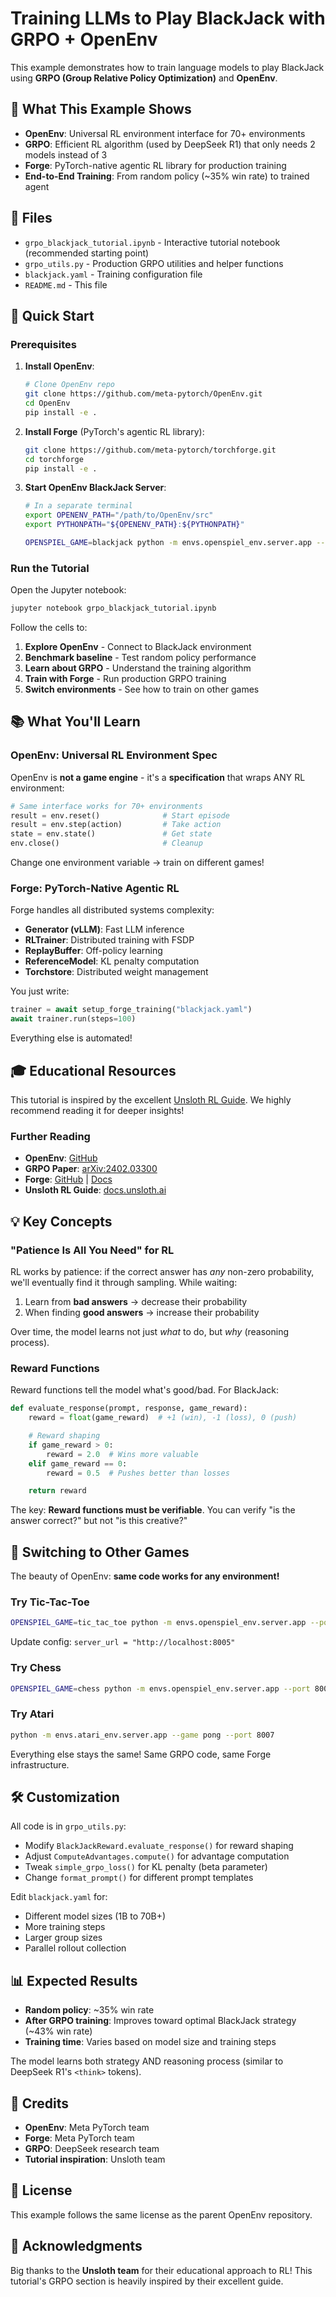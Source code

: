 # Training LLMs to Play BlackJack with GRPO + OpenEnv

This example demonstrates how to train language models to play BlackJack using **GRPO (Group Relative Policy Optimization)** and **OpenEnv**.

## 🎯 What This Example Shows

- **OpenEnv**: Universal RL environment interface for 70+ environments
- **GRPO**: Efficient RL algorithm (used by DeepSeek R1) that only needs 2 models instead of 3
- **Forge**: PyTorch-native agentic RL library for production training
- **End-to-End Training**: From random policy (~35% win rate) to trained agent

## 📁 Files

- `grpo_blackjack_tutorial.ipynb` - Interactive tutorial notebook (recommended starting point)
- `grpo_utils.py` - Production GRPO utilities and helper functions
- `blackjack.yaml` - Training configuration file
- `README.md` - This file

## 🚀 Quick Start

### Prerequisites

1. **Install OpenEnv**:
   ```bash
   # Clone OpenEnv repo
   git clone https://github.com/meta-pytorch/OpenEnv.git
   cd OpenEnv
   pip install -e .
   ```

2. **Install Forge** (PyTorch's agentic RL library):
   ```bash
   git clone https://github.com/meta-pytorch/torchforge.git
   cd torchforge
   pip install -e .
   ```

3. **Start OpenEnv BlackJack Server**:
   ```bash
   # In a separate terminal
   export OPENENV_PATH="/path/to/OpenEnv/src"
   export PYTHONPATH="${OPENENV_PATH}:${PYTHONPATH}"

   OPENSPIEL_GAME=blackjack python -m envs.openspiel_env.server.app --port 8004
   ```

### Run the Tutorial

Open the Jupyter notebook:
```bash
jupyter notebook grpo_blackjack_tutorial.ipynb
```

Follow the cells to:
1. **Explore OpenEnv** - Connect to BlackJack environment
2. **Benchmark baseline** - Test random policy performance
3. **Learn about GRPO** - Understand the training algorithm
4. **Train with Forge** - Run production GRPO training
5. **Switch environments** - See how to train on other games

## 📚 What You'll Learn

### OpenEnv: Universal RL Environment Spec

OpenEnv is **not a game engine** - it's a **specification** that wraps ANY RL environment:

```python
# Same interface works for 70+ environments
result = env.reset()              # Start episode
result = env.step(action)         # Take action
state = env.state()               # Get state
env.close()                       # Cleanup
```

Change one environment variable → train on different games!

### Forge: PyTorch-Native Agentic RL

Forge handles all distributed systems complexity:
- **Generator (vLLM)**: Fast LLM inference
- **RLTrainer**: Distributed training with FSDP
- **ReplayBuffer**: Off-policy learning
- **ReferenceModel**: KL penalty computation
- **Torchstore**: Distributed weight management

You just write:
```python
trainer = await setup_forge_training("blackjack.yaml")
await trainer.run(steps=100)
```

Everything else is automated!

## 🎓 Educational Resources

This tutorial is inspired by the excellent [Unsloth RL Guide](https://docs.unsloth.ai/get-started/reinforcement-learning-rl-guide). We highly recommend reading it for deeper insights!

### Further Reading

- **OpenEnv**: [GitHub](https://github.com/meta-pytorch/OpenEnv)
- **GRPO Paper**: [arXiv:2402.03300](https://arxiv.org/abs/2402.03300)
- **Forge**: [GitHub](https://github.com/meta-pytorch/torchforge) | [Docs](https://meta-pytorch.org/torchforge/)
- **Unsloth RL Guide**: [docs.unsloth.ai](https://docs.unsloth.ai/get-started/reinforcement-learning-rl-guide)

## 💡 Key Concepts

### "Patience Is All You Need" for RL

RL works by patience: if the correct answer has *any* non-zero probability, we'll eventually find it through sampling. While waiting:
1. Learn from **bad answers** → decrease their probability
2. When finding **good answers** → increase their probability

Over time, the model learns not just *what* to do, but *why* (reasoning process).

### Reward Functions

Reward functions tell the model what's good/bad. For BlackJack:

```python
def evaluate_response(prompt, response, game_reward):
    reward = float(game_reward)  # +1 (win), -1 (loss), 0 (push)

    # Reward shaping
    if game_reward > 0:
        reward = 2.0  # Wins more valuable
    elif game_reward == 0:
        reward = 0.5  # Pushes better than losses

    return reward
```

The key: **Reward functions must be verifiable**. You can verify "is the answer correct?" but not "is this creative?"

## 🔄 Switching to Other Games

The beauty of OpenEnv: **same code works for any environment!**

### Try Tic-Tac-Toe
```bash
OPENSPIEL_GAME=tic_tac_toe python -m envs.openspiel_env.server.app --port 8005
```
Update config: `server_url = "http://localhost:8005"`

### Try Chess
```bash
OPENSPIEL_GAME=chess python -m envs.openspiel_env.server.app --port 8006
```

### Try Atari
```bash
python -m envs.atari_env.server.app --game pong --port 8007
```

Everything else stays the same! Same GRPO code, same Forge infrastructure.

## 🛠️ Customization

All code is in `grpo_utils.py`:
- Modify `BlackJackReward.evaluate_response()` for reward shaping
- Adjust `ComputeAdvantages.compute()` for advantage computation
- Tweak `simple_grpo_loss()` for KL penalty (beta parameter)
- Change `format_prompt()` for different prompt templates

Edit `blackjack.yaml` for:
- Different model sizes (1B to 70B+)
- More training steps
- Larger group sizes
- Parallel rollout collection

## 📊 Expected Results

- **Random policy**: ~35% win rate
- **After GRPO training**: Improves toward optimal BlackJack strategy (~43% win rate)
- **Training time**: Varies based on model size and training steps

The model learns both strategy AND reasoning process (similar to DeepSeek R1's `<think>` tokens).

## 🤝 Credits

- **OpenEnv**: Meta PyTorch team
- **Forge**: Meta PyTorch team
- **GRPO**: DeepSeek research team
- **Tutorial inspiration**: Unsloth team

## 📝 License

This example follows the same license as the parent OpenEnv repository.

## 🙏 Acknowledgments

Big thanks to the **Unsloth team** for their educational approach to RL! This tutorial's GRPO section is heavily inspired by their excellent guide.
